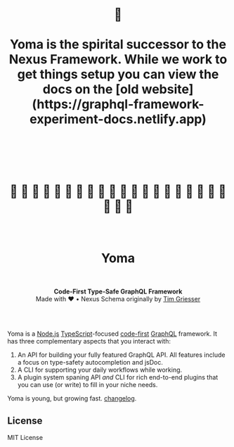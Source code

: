 <h1 align="center">
<br/>
👋
<br/>
<br/>
Yoma is the spirital successor to the Nexus Framework. While we work to get things setup you can view the docs on the [old website](https://graphql-framework-experiment-docs.netlify.app)
<br/>
<br/>
<br/>
<br/>

🚧 🚧 🚧 🚧 🚧 🚧 🚧 🚧 🚧 🚧 🚧 🚧 🚧 🚧 🚧 🚧 🚧 🚧 🚧 🚧 🚧 🚧 🚧

</h1>

<p align="center">
  <br/>
  <h1 align="center">Yoma</h1>
</p>
<br />
<p align="center">
  <span><strong>Code-First Type-Safe GraphQL Framework</strong></span>
  <br/>
  <span>Made with ♥️ • Nexus Schema originally by <a href="https://github.com/tgriesser">Tim Griesser</a></span>
</p>
<div align="center">

</div>

<br/>
<br/>

Yoma is a [Node.js](https://nodejs.org) [TypeScript](https://www.typescriptlang.org/)-focused [code-first](https://www.prisma.io/blog/series/what-is-nexus-wsobadcm7oju) [GraphQL](https://graphql.org/) framework. It has three complementary aspects that you interact with:

1. An API for building your fully featured GraphQL API. All features include a focus on type-safety autocompletion and jsDoc.
2. A CLI for supporting your daily workflows while working.
3. A plugin system spaning API _and_ CLI for rich end-to-end plugins that you can use (or write) to fill in your niche needs.

Yoma is young, but growing fast. [changelog](https://nxs.li/changelog).

## License

MIT License
